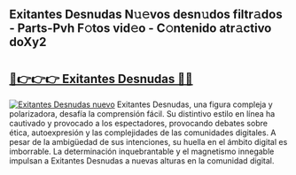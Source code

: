 ## Exitantes Desnudas N𝚞𝚎vos desn𝚞dos filtr𝚊dos - Parts-Pvh F𝚘tos vid𝚎o - C𝚘ntenido atr𝚊ctivo doXy2

# <h2><a href="http://mb06yr.tromn.icu/?c=Exitantes+Desnudas">🔗👉👉👉 Exitantes Desnudas 🔗🔗</a></h2>

[![Exitantes Desnudas nuevo](https://i.imgur.com/pEAQMta.gif)](http://mb06yr.tromn.icu/?c=Exitantes+Desnudas)
Exitantes Desnudas, una figura compleja y polarizadora, desafía la comprensión fácil. Su distintivo estilo en línea ha cautivado y provocado a los espectadores, provocando debates sobre ética, autoexpresión y las complejidades de las comunidades digitales. A pesar de la ambigüedad de sus intenciones, su huella en el ámbito digital es imborrable. La determinación inquebrantable y el magnetismo innegable impulsan a Exitantes Desnudas a nuevas alturas en la comunidad digital.
